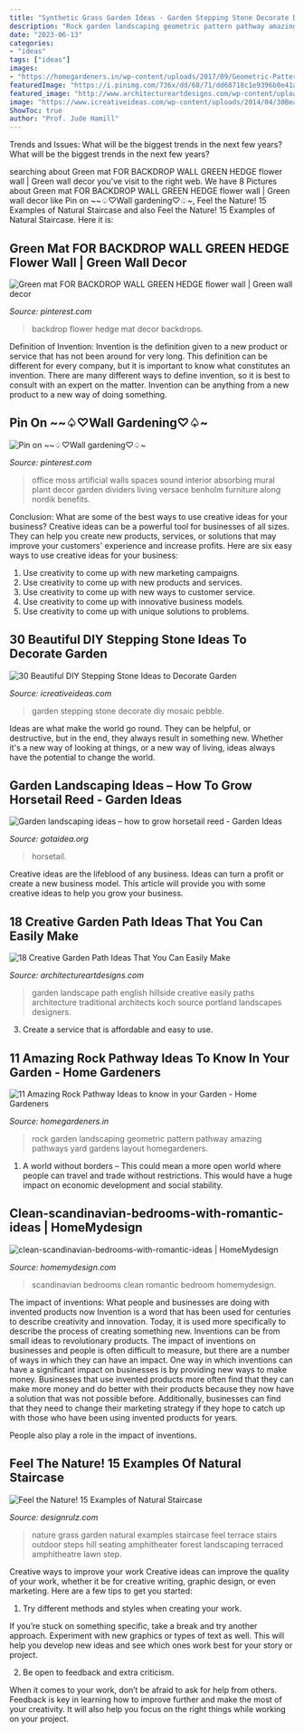 ```yaml
---
title: "Synthetic Grass Garden Ideas - Garden Stepping Stone Decorate Diy Mosaic Pebble"
description: "Rock garden landscaping geometric pattern pathway amazing pathways yard gardens layout homegardeners"
date: "2023-06-13"
categories:
- "ideas"
tags: ["ideas"]
images:
- "https://homegardeners.in/wp-content/uploads/2017/09/Geometric-Pattern-1.jpg"
featuredImage: "https://i.pinimg.com/736x/dd/68/71/dd68718c1e9396b0e41a1722d82c27f4--moss-wall-green-office.jpg"
featured_image: "http://www.architectureartdesigns.com/wp-content/uploads/2016/05/7-25.jpg"
image: "https://www.icreativeideas.com/wp-content/uploads/2014/04/30BeautifulDIYSteppingStoneIdeastoDecorateYourGarden1.jpg"
ShowToc: true
author: "Prof. Jude Hamill"
---
```



Trends and Issues: What will be the biggest trends in the next few years?
What will be the biggest trends in the next few years?

	

		
searching about Green mat FOR BACKDROP WALL GREEN HEDGE flower wall | Green wall decor you've visit to the right web. We have 8 Pictures about Green mat FOR BACKDROP WALL GREEN HEDGE flower wall | Green wall decor like Pin on ~~♤♡Wall gardening♡♤~, Feel the Nature! 15 Examples of Natural Staircase and also Feel the Nature! 15 Examples of Natural Staircase. Here it is:
		
    
## Green Mat FOR BACKDROP WALL GREEN HEDGE Flower Wall | Green Wall Decor

<img loading=lazy src="https://i.pinimg.com/736x/7d/f0/0f/7df00f0fed928f56e906d5e982355734.jpg" onerror="this.onerror=null;this.src='https://tse1.mm.bing.net/th?id=OIP.uRW2XdealR5AC7E0XgIzrAHaJ3&amp;pid=15.1';" alt="Green mat FOR BACKDROP WALL GREEN HEDGE flower wall | Green wall decor">

_Source: pinterest.com_

>backdrop flower hedge mat decor backdrops. 

	

Definition of Invention:
Invention is the definition given to a new product or service that has not been around for very long. This definition can be different for every company, but it is important to know what constitutes an invention. There are many different ways to define invention, so it is best to consult with an expert on the matter. Invention can be anything from a new product to a new way of doing something.

    
## Pin On ~~♤♡Wall Gardening♡♤~

<img loading=lazy src="https://i.pinimg.com/736x/dd/68/71/dd68718c1e9396b0e41a1722d82c27f4--moss-wall-green-office.jpg" onerror="this.onerror=null;this.src='https://tse1.mm.bing.net/th?id=OIP.3m8SbysQYFIsJfJ1Okw7dQHaLH&amp;pid=15.1';" alt="Pin on ~~♤♡Wall gardening♡♤~">

_Source: pinterest.com_

>office moss artificial walls spaces sound interior absorbing mural plant decor garden dividers living versace benholm furniture along nordik benefits. 

	

Conclusion: What are some of the best ways to use creative ideas for your business?
Creative ideas can be a powerful tool for businesses of all sizes. They can help you create new products, services, or solutions that may improve your customers' experience and increase profits. Here are six easy ways to use creative ideas for your business: 
1. Use creativity to come up with new marketing campaigns.
2. Use creativity to come up with new products and services.
3. Use creativity to come up with new ways to customer service.
4. Use creativity to come up with innovative business models.
5. Use creativity to come up with unique solutions to problems.

    
## 30 Beautiful DIY Stepping Stone Ideas To Decorate Garden

<img loading=lazy src="https://www.icreativeideas.com/wp-content/uploads/2014/04/30BeautifulDIYSteppingStoneIdeastoDecorateYourGarden1.jpg" onerror="this.onerror=null;this.src='https://tse1.mm.bing.net/th?id=OIP.WCyNgcgusMsi35RbYqbaAgHaJ4&amp;pid=15.1';" alt="30 Beautiful DIY Stepping Stone Ideas to Decorate Garden">

_Source: icreativeideas.com_

>garden stepping stone decorate diy mosaic pebble. 

	

Ideas are what make the world go round. They can be helpful, or destructive, but in the end, they always result in something new. Whether it's a new way of looking at things, or a new way of living, ideas always have the potential to change the world.

    
## Garden Landscaping Ideas – How To Grow Horsetail Reed - Garden Ideas

<img loading=lazy src="http://www.gotaidea.org/images/201611/how-to-grow-horsetail-reed-patio-design-wood-deck-gravel.jpg" onerror="this.onerror=null;this.src='https://tse2.mm.bing.net/th?id=OIP.iVk_AFzR-2R1enVgaEmbMQHaLK&amp;pid=15.1';" alt="Garden landscaping ideas – how to grow horsetail reed - Garden Ideas">

_Source: gotaidea.org_

>horsetail. 

	

Creative ideas are the lifeblood of any business. Ideas can turn a profit or create a new business model. This article will provide you with some creative ideas to help you grow your business.

    
## 18 Creative Garden Path Ideas That You Can Easily Make

<img loading=lazy src="http://www.architectureartdesigns.com/wp-content/uploads/2016/05/7-25.jpg" onerror="this.onerror=null;this.src='https://tse1.mm.bing.net/th?id=OIP.SS728VYu9S9QU0dyzNAi3gHaJ4&amp;pid=15.1';" alt="18 Creative Garden Path Ideas That You Can Easily Make">

_Source: architectureartdesigns.com_

>garden landscape path english hillside creative easily paths architecture traditional architects koch source portland landscapes designers. 

	

3. Create a service that is affordable and easy to use.

    
## 11 Amazing Rock Pathway Ideas To Know In Your Garden - Home Gardeners

<img loading=lazy src="https://homegardeners.in/wp-content/uploads/2017/09/Geometric-Pattern-1.jpg" onerror="this.onerror=null;this.src='https://tse3.mm.bing.net/th?id=OIP.jwQZR6I4YMJJCaY29hbCSQHaLK&amp;pid=15.1';" alt="11 Amazing Rock Pathway Ideas to know in your Garden - Home Gardeners">

_Source: homegardeners.in_

>rock garden landscaping geometric pattern pathway amazing pathways yard gardens layout homegardeners. 

	

1. A world without borders – This could mean a more open world where people can travel and trade without restrictions. This would have a huge impact on economic development and social stability. 

    
## Clean-scandinavian-bedrooms-with-romantic-ideas | HomeMydesign

<img loading=lazy src="https://homemydesign.com/wp-content/uploads/2017/08/clean-scandinavian-bedrooms-with-romantic-ideas.jpg" onerror="this.onerror=null;this.src='https://tse4.mm.bing.net/th?id=OIP.QmilC-YjbFT8jd1sbRezWgHaJP&amp;pid=15.1';" alt="clean-scandinavian-bedrooms-with-romantic-ideas | HomeMydesign">

_Source: homemydesign.com_

>scandinavian bedrooms clean romantic bedroom homemydesign. 

	

The impact of inventions: What people and businesses are doing with invented products now
Invention is a word that has been used for centuries to describe creativity and innovation. Today, it is used more specifically to describe the process of creating something new. Inventions can be from small ideas to revolutionary products. The impact of inventions on businesses and people is often difficult to measure, but there are a number of ways in which they can have an impact. 
One way in which inventions can have a significant impact on businesses is by providing new ways to make money. Businesses that use invented products more often find that they can make more money and do better with their products because they now have a solution that was not possible before. Additionally, businesses can find that they need to change their marketing strategy if they hope to catch up with those who have been using invented products for years. 

People also play a role in the impact of inventions.

    
## Feel The Nature! 15 Examples Of Natural Staircase

<img loading=lazy src="http://cdn.designrulz.com/wp-content/uploads/2012/05/grass-and-steps2.jpg" onerror="this.onerror=null;this.src='https://tse1.mm.bing.net/th?id=OIP.GsXAMhLOIaw0hr3M3C5GrAHaE8&amp;pid=15.1';" alt="Feel the Nature! 15 Examples of Natural Staircase">

_Source: designrulz.com_

>nature grass garden natural examples staircase feel terrace stairs outdoor steps hill seating amphitheater forest landscaping terraced amphitheatre lawn step. 

	

Creative ways to improve your work
Creative ideas can improve the quality of your work, whether it be for creative writing, graphic design, or even marketing. Here are a few tips to get you started:
1. Try different methods and styles when creating your work.

If you’re stuck on something specific, take a break and try another approach. Experiment with new graphics or types of text as well. This will help you develop new ideas and see which ones work best for your story or project.

2. Be open to feedback and extra criticism.

When it comes to your work, don’t be afraid to ask for help from others. Feedback is key in learning how to improve further and make the most of your creativity. It will also help you focus on the right things while working on your project.


